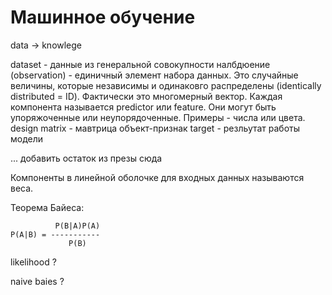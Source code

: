 # Машинное обучение

data -> knowlege

dataset - данные из генеральной совокупности
налбдюение (observation) - единичный элемент набора данных. Это случайные величины, которые независимы и одинаковго распределены (identically distributed = ID).
Фактически это многомерный вектор.
Каждая компонента называется predictor или feature. Они могут быть упоряжоченные или неупорядоченные. Примеры - числа или цвета.
design matrix - мавтрица объект-признак
target - резльутат работы модели

... добавить остаток из презы сюда

Компоненты в линейной оболочке для входных данных называются веса.

Теорема Байеса:
```
          P(B|A)P(A)
P(A|B) = -----------
             P(B)
```

likelihood ?

naive baies ?
